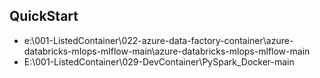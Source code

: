 
  
## QuickStart

- e:\001-ListedContainer\022-azure-data-factory-container\azure-databricks-mlops-mlflow-main\azure-databricks-mlops-mlflow-main
- E:\001-ListedContainer\029-DevContainer\PySpark_Docker-main
